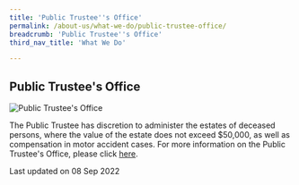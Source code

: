 ```yaml
---
title: 'Public Trustee''s Office'
permalink: /about-us/what-we-do/public-trustee-office/
breadcrumb: 'Public Trustee''s Office'
third_nav_title: 'What We Do'

---
```



<style> 
  .image {width: 600px;} 
  .image img {max-width: 100%;} 
</style>

Public Trustee's Office
---

<div class="image"><img src="/images/1422440450128.jpg/" title="Public Trustee's Office" alt="Public Trustee's Office"></div>

The Public Trustee has discretion to administer the estates of deceased persons, where the value of the estate does not exceed $50,000, as well as compensation in motor accident cases. For more information on the Public Trustee's Office, please click [here](https://pto.mlaw.gov.sg/).

<p class="right-side-updated">Last updated on 08 Sep 2022</p>
